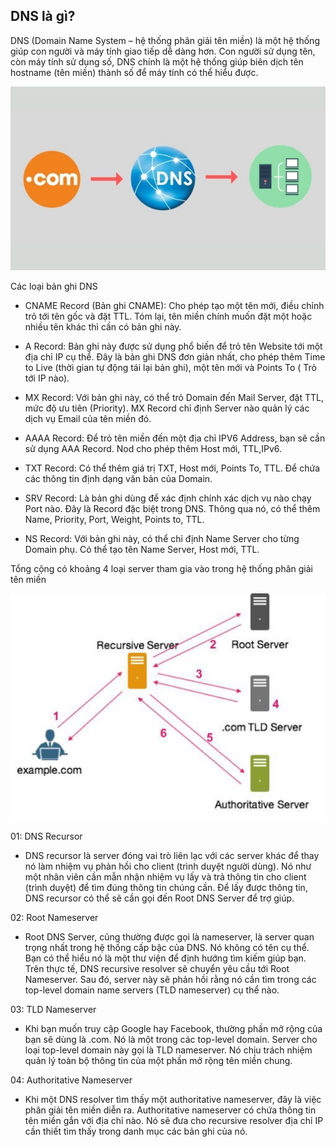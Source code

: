 ## DNS là gì?

DNS (Domain Name System – hệ thống phân giải tên miền) là một hệ thống giúp con người và máy tính giao tiếp dễ dàng hơn. Con người sử dụng tên, còn máy tính sử dụng số, DNS chính là một hệ thống giúp biên dịch tên hostname (tên miền) thành số để máy tính có thể hiểu được.

![DNSimage1](Image/DNSimage1.png)


Các loại bản ghi DNS

- CNAME Record (Bản ghi CNAME): Cho phép tạo một tên mới, điều chỉnh trỏ tới tên gốc và đặt TTL. Tóm lại, tên miền chính muốn đặt một hoặc nhiều tên khác thì cần có bản ghi này. 

- A Record: Bản ghi này được sử dụng phổ biến để trỏ tên Website tới một địa chỉ IP cụ thể. Đây là bản ghi DNS đơn giản nhất, cho phép thêm Time to Live (thời gian tự động tái lại bản ghi), một tên mới và Points To ( Trỏ tới IP nào).

- MX Record: Với bản ghi này, có thể trỏ Domain đến Mail Server, đặt TTL, mức độ ưu tiên (Priority). MX Record chỉ định Server nào quản lý các dịch vụ Email của tên miền đó.

- AAAA Record: Để trỏ tên miền đến một địa chỉ IPV6 Address, bạn sẽ cần sử dụng AAA Record. Nod cho phép thêm Host mới, TTL,IPv6.

- TXT Record: Có thể thêm giá trị TXT, Host mới, Points To, TTL. Để chứa các thông tin định dạng văn bản của Domain.

- SRV Record: Là bản ghi dùng để xác định chính xác dịch vụ nào chạy Port nào. Đây là Record đặc biệt trong DNS. Thông qua nó, có thể thêm Name, Priority, Port, Weight, Points to, TTL.

- NS Record: Với bản ghi này, có thể chỉ định Name Server cho từng Domain phụ. Có thể tạo tên Name Server, Host mới, TTL.

Tổng cộng có khoảng 4 loại server tham gia vào trong hệ thống phân giải tên miền

![DNSiamge2](Image/DNSimage2.png)


01: DNS Recursor

- DNS recursor là server đóng vai trò liên lạc với các server khác để thay nó làm nhiệm vụ phản hồi cho client (trình duyệt người dùng). Nó như một nhân viên cần mẫn nhận nhiệm vụ lấy và trả thông tin cho client (trình duyệt) để tìm đúng thông tin chúng cần. Để lấy được thông tin, DNS recursor có thể sẽ cần gọi đến Root DNS Server để trợ giúp.

02: Root Nameserver

- Root DNS Server, cũng thường được gọi là nameserver, là server quan trọng nhất trong hệ thống cấp bậc của DNS. Nó không có tên cụ thể. Bạn có thể hiểu nó là một thư viện để định hướng tìm kiếm giúp bạn.
Trên thực tế, DNS recursive resolver sẽ chuyển yêu cầu tới Root Nameserver. Sau đó, server này sẽ phản hồi rằng nó cần tìm trong các top-level domain name servers (TLD nameserver) cụ thể nào.

03: TLD Nameserver

- Khi bạn muốn truy cập Google hay Facebook, thường phần mở rộng của bạn sẽ dùng là .com. Nó là một trong các top-level domain. Server cho loại top-level domain này gọi là TLD nameserver. Nó chịu trách nhiệm quản lý toàn bộ thông tin của một phần mở rộng tên miền chung.

04: Authoritative Nameserver

- Khi một DNS resolver tìm thấy một authoritative nameserver, đây là việc phân giải tên miền diễn ra. Authoritative nameserver có chứa thông tin tên miền gắn với địa chỉ nào. Nó sẽ đưa cho recursive resolver địa chỉ IP cần thiết tìm thấy trong danh mục các bản ghi của nó.



